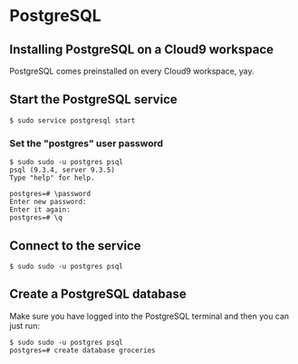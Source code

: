 # PostgreSQL

## Installing PostgreSQL on a Cloud9 workspace

PostgreSQL comes preinstalled on every Cloud9 workspace, yay.

## Start the PostgreSQL service

    $ sudo service postgresql start

### Set the "postgres" user password

    $ sudo sudo -u postgres psql                                                                                  
    psql (9.3.4, server 9.3.5)
    Type "help" for help.
    
    postgres=# \password
    Enter new password: 
    Enter it again: 
    postgres=# \q

## Connect to the service

    $ sudo sudo -u postgres psql                                                                                  

## Create a PostgreSQL database

Make sure you have logged into the PostgreSQL terminal and then you can just run:

    $ sudo sudo -u postgres psql                                                                                  
    postgres=# create database groceries

